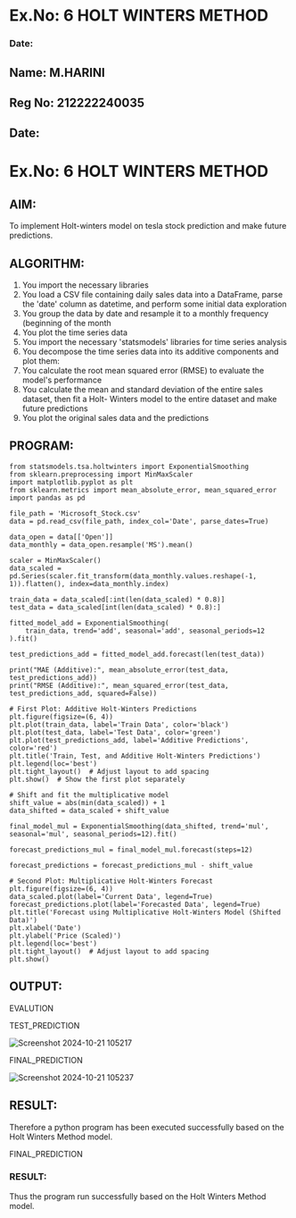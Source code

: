 # Ex.No: 6               HOLT WINTERS METHOD
### Date: 

## Name: M.HARINI
## Reg No: 212222240035
## Date: 

# Ex.No: 6  HOLT WINTERS METHOD

## AIM:
To implement Holt-winters model on tesla stock prediction and make future predictions.

## ALGORITHM:

1. You import the necessary libraries
2. You load a CSV file containing daily sales data into a DataFrame, parse the 'date' column as
datetime, and perform some initial data exploration
3. You group the data by date and resample it to a monthly frequency (beginning of the month
4. You plot the time series data
5. You import the necessary 'statsmodels' libraries for time series analysis
6. You decompose the time series data into its additive components and plot them:
7. You calculate the root mean squared error (RMSE) to evaluate the model's performance
8. You calculate the mean and standard deviation of the entire sales dataset, then fit a Holt-
Winters model to the entire dataset and make future predictions
9. You plot the original sales data and the predictions
    
## PROGRAM:
```
from statsmodels.tsa.holtwinters import ExponentialSmoothing
from sklearn.preprocessing import MinMaxScaler
import matplotlib.pyplot as plt
from sklearn.metrics import mean_absolute_error, mean_squared_error
import pandas as pd

file_path = 'Microsoft_Stock.csv'
data = pd.read_csv(file_path, index_col='Date', parse_dates=True)

data_open = data[['Open']]
data_monthly = data_open.resample('MS').mean()

scaler = MinMaxScaler()
data_scaled = pd.Series(scaler.fit_transform(data_monthly.values.reshape(-1, 1)).flatten(), index=data_monthly.index)

train_data = data_scaled[:int(len(data_scaled) * 0.8)]
test_data = data_scaled[int(len(data_scaled) * 0.8):]

fitted_model_add = ExponentialSmoothing(
    train_data, trend='add', seasonal='add', seasonal_periods=12
).fit()

test_predictions_add = fitted_model_add.forecast(len(test_data))

print("MAE (Additive):", mean_absolute_error(test_data, test_predictions_add))
print("RMSE (Additive):", mean_squared_error(test_data, test_predictions_add, squared=False))

# First Plot: Additive Holt-Winters Predictions
plt.figure(figsize=(6, 4))
plt.plot(train_data, label='Train Data', color='black')
plt.plot(test_data, label='Test Data', color='green')
plt.plot(test_predictions_add, label='Additive Predictions', color='red')
plt.title('Train, Test, and Additive Holt-Winters Predictions')
plt.legend(loc='best')
plt.tight_layout()  # Adjust layout to add spacing
plt.show()  # Show the first plot separately

# Shift and fit the multiplicative model
shift_value = abs(min(data_scaled)) + 1
data_shifted = data_scaled + shift_value

final_model_mul = ExponentialSmoothing(data_shifted, trend='mul', seasonal='mul', seasonal_periods=12).fit()

forecast_predictions_mul = final_model_mul.forecast(steps=12)

forecast_predictions = forecast_predictions_mul - shift_value

# Second Plot: Multiplicative Holt-Winters Forecast
plt.figure(figsize=(6, 4))
data_scaled.plot(label='Current Data', legend=True)
forecast_predictions.plot(label='Forecasted Data', legend=True)
plt.title('Forecast using Multiplicative Holt-Winters Model (Shifted Data)')
plt.xlabel('Date')
plt.ylabel('Price (Scaled)')
plt.legend(loc='best')
plt.tight_layout()  # Adjust layout to add spacing
plt.show() 

```

## OUTPUT:

EVALUTION






TEST_PREDICTION



![Screenshot 2024-10-21 105217](https://github.com/user-attachments/assets/1b318ede-5452-49ba-a210-4233b223feea)

FINAL_PREDICTION

![Screenshot 2024-10-21 105237](https://github.com/user-attachments/assets/d04a2115-c98c-4e17-8bdd-354dcd17de74)



## RESULT:

Therefore a python program has been executed successfully based on the Holt Winters Method model.



FINAL_PREDICTION

### RESULT:
Thus the program run successfully based on the Holt Winters Method model.
